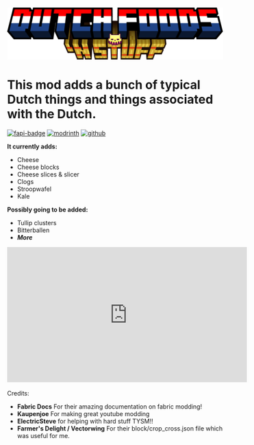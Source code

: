 ![title.png](images/title.png)
# This mod adds a bunch of typical Dutch things and things associated with the Dutch.
[![fapi-badge](https://cdn.jsdelivr.net/npm/@intergrav/devins-badges@3/assets/cozy/requires/fabric-api_vector.svg)](https://modrinth.com/mod/fabric-api)
[![modrinth](https://cdn.jsdelivr.net/npm/@intergrav/devins-badges@3/assets/cozy/available/modrinth_vector.svg)](https://modrinth.com/mod/dutch-foods-n-stuff)
[![github](https://cdn.jsdelivr.net/npm/@intergrav/devins-badges@3/assets/cozy/available/github_vector.svg)](https://github.com/ItsGoldMonke/Dutch-Foods-n-Stuff/)




**It currently adds:**
- Cheese
- Cheese blocks
- Cheese slices & slicer
- Clogs
- Stroopwafel
- Kale

**Possibly going to be added:**

- Tullip clusters
- Bitterballen
- **_More_**


<iframe width="560" height="315" src="https://www.youtube-nocookie.com/embed/rh8zBjl2pKo" title="YouTube video player" frameborder="0" allow="accelerometer; autoplay; clipboard-write; encrypted-media; gyroscope; picture-in-picture; web-share" allowfullscreen></iframe>

Credits:
* **Fabric Docs** For their amazing documentation on fabric modding!
* **Kaupenjoe** For making great youtube modding  
* **ElectricSteve** for helping with hard stuff TYSM!!
* **Farmer's Delight / Vectorwing** For their block/crop_cross.json file which was useful for me.